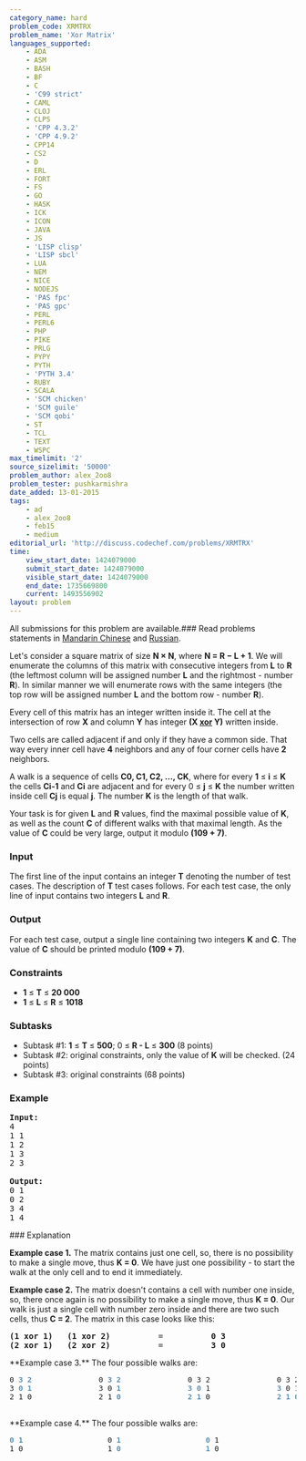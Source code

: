 ```yaml
---
category_name: hard
problem_code: XRMTRX
problem_name: 'Xor Matrix'
languages_supported:
    - ADA
    - ASM
    - BASH
    - BF
    - C
    - 'C99 strict'
    - CAML
    - CLOJ
    - CLPS
    - 'CPP 4.3.2'
    - 'CPP 4.9.2'
    - CPP14
    - CS2
    - D
    - ERL
    - FORT
    - FS
    - GO
    - HASK
    - ICK
    - ICON
    - JAVA
    - JS
    - 'LISP clisp'
    - 'LISP sbcl'
    - LUA
    - NEM
    - NICE
    - NODEJS
    - 'PAS fpc'
    - 'PAS gpc'
    - PERL
    - PERL6
    - PHP
    - PIKE
    - PRLG
    - PYPY
    - PYTH
    - 'PYTH 3.4'
    - RUBY
    - SCALA
    - 'SCM chicken'
    - 'SCM guile'
    - 'SCM qobi'
    - ST
    - TCL
    - TEXT
    - WSPC
max_timelimit: '2'
source_sizelimit: '50000'
problem_author: alex_2oo8
problem_tester: pushkarmishra
date_added: 13-01-2015
tags:
    - ad
    - alex_2oo8
    - feb15
    - medium
editorial_url: 'http://discuss.codechef.com/problems/XRMTRX'
time:
    view_start_date: 1424079000
    submit_start_date: 1424079000
    visible_start_date: 1424079000
    end_date: 1735669800
    current: 1493556902
layout: problem
---
```

All submissions for this problem are available.###  Read problems statements in [Mandarin Chinese](http://www.codechef.com/download/translated/FEB15/mandarin/XRMTRX.pdf) and [Russian](http://www.codechef.com/download/translated/FEB15/russian/XRMTRX.pdf).

Let's consider a square matrix of size **N × N**, where **N = R −­­­­­­­­­­­ L + 1**. We will enumerate the columns of this matrix with consecutive integers from **L** to **R** (the leftmost column will be assigned number **L** and the rightmost - number **R**). In similar manner we will enumerate rows with the same integers (the top row will be assigned number **L** and the bottom row - number **R**).

Every cell of this matrix has an integer written inside it. The cell at the intersection of row **X** and column **Y** has integer **(X [xor](http://en.wikipedia.org/wiki/Bitwise_operation#XOR) Y)** written inside.

Two cells are called adjacent if and only if they have a common side. That way every inner cell have **4** neighbors and any of four corner cells have **2** neighbors.

A walk is a sequence of cells **C0, C1, C2, ..., CK**, where for every **1** ≤ **i** ≤ **K** the cells **Ci-1** and **Ci** are adjacent and for every 0 ≤ **j** ≤ **K** the number written inside cell **Cj** is equal **j**. The number **K** is the length of that walk.

Your task is for given **L** and **R** values, find the maximal possible value of **K**, as well as the count **C** of different walks with that maximal length. As the value of **C** could be very large, output it modulo **(109 + 7)**.

### Input

The first line of the input contains an integer **T** denoting the number of test cases. 
The description of **T** test cases follows. 
For each test case, the only line of input contains two integers **L** and **R**.

### Output

For each test case, output a single line containing two integers **K** and **C**. 
The value of **C** should be printed modulo **(109 + 7)**.

### Constraints

- **1** ≤ **T** ≤ **20 000**
- **1** ≤ **L** ≤ **R** ≤ **1018**

### Subtasks

- Subtask #1: **1** ≤ **T** ≤ **500**; 0 ≤ **R - L** ≤ **300** (8 points)
- Subtask #2: original constraints, only the value of **K** will be checked. (24 points)
- Subtask #3: original constraints (68 points)

### Example

<pre><b>Input:</b>
4
1 1
1 2
1 3
2 3

<b>Output:</b>
0 1
0 2
3 4
1 4
</pre>### Explanation

**Example case 1.** The matrix contains just one cell, so, there is no possibility to make a single move, thus **K = 0**. We have just one possibility - to start the walk at the only cell and to end it immediately.

**Example case 2.** The matrix doesn't contains a cell with number one inside, so, there once again is no possibility to make a single move, thus **K = 0**. Our walk is just a single cell with number zero inside and there are two such cells, thus **C = 2**. The matrix in this case looks like this:

<pre>
<b>(1 xor 1)   (1 xor 2)</b>          =          <b>0 3</b>
<b>(2 xor 1)   (2 xor 2)</b>          =          <b>3 0</b>
</pre>**Example case 3.** The four possible walks are:

<pre><font size="3">0 <b><font color="#578fb2">3 2</font></b>               0 <b><font color="#578fb2">3 2</font></b>               0 3 2               0 3 2
3 <b><font color="#578fb2">0 1</font></b>               3 0 <b><font color="#578fb2">1</font></b>               <b><font color="#578fb2">3 0</font></b> 1               <b><font color="#578fb2">3</font></b> 0 1
2 1 0               2 1 <b><font color="#578fb2">0</font></b>               <b><font color="#578fb2">2 1</font></b> 0               <b><font color="#578fb2">2 1 0</font></b>
</font>
</pre>**Example case 4.** The four possible walks are:

<pre><font size="3"><b><font color="#578fb2">0 1</font></b>                   0 <b><font color="#578fb2">1</font></b>                   <b><font color="#578fb2">0</font></b> 1                   0 1
1 0                   1 <b><font color="#578fb2">0</font></b>                   <b><font color="#578fb2">1</font></b> 0                   <b><font color="#578fb2">1 0</font></b>
</font>
</pre>